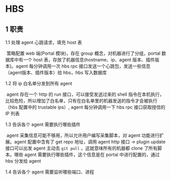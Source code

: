 # HBS

## 1 职责

1.1 处理 agent 心跳请求，填充 host 表

​	策略配置 web 端(Portal 模块)，存在 group 概念，对机器进行了分组，portal 数据库中有一个 host 表，存放了机器信息(hostname、ip、agent 版本、插件版本)。agent 每分钟调用一次 hbs rpc 接口发送一个心跳包，发送一些信息（agent版本、插件版本）给 hbs，hbs 写入数据库

1.2 将 ip 白名单分发到所有 agent

​	agent 存在一个 http 的 run 接口，可以接受发送过来的 shell 指令在本机执行，比较危险，所以增加了白名单，只有在白名单里的机器发送的指令才会被执行（hbs 配置中的 trustable ips）, agent 每分钟调用一下 hbs rpc 接口获取授信的 IP 列表 

1.3 告诉各个 agent 需要执行哪些插件

​	agent  采集信息可能不够用，所以允许用户编写采集脚本，对 agent 功能进行扩展。agent 配置中含有了 get repo 地址，调用 agent http 接口 -> plugin update 接口可以出发 agent 主动去 `git pull` ，这就意味所有的机器都 clone 了所有脚本。哪些 agent 需要执行哪些插件，这个信息是在 portal 中进行配置的，通过 hbs 分发给 agent

1.4 告诉各个 agent 需要监听哪些端口、进程

​	